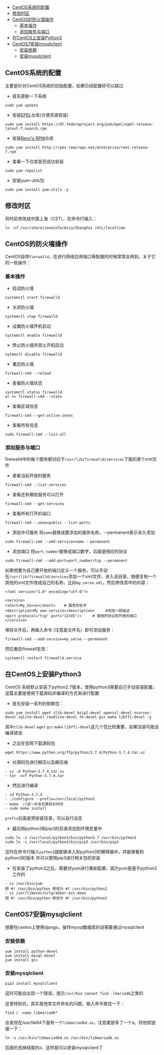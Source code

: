* [CentOS系统的配置](#centos%E7%B3%BB%E7%BB%9F%E7%9A%84%E9%85%8D%E7%BD%AE)
* [修改时区](#%E4%BF%AE%E6%94%B9%E6%97%B6%E5%8C%BA)
* [CentOS的防火墙操作](#centos%E7%9A%84%E9%98%B2%E7%81%AB%E5%A2%99%E6%93%8D%E4%BD%9C)
  * [基本操作](#%E5%9F%BA%E6%9C%AC%E6%93%8D%E4%BD%9C)
  * [添加服务与端口](#%E6%B7%BB%E5%8A%A0%E6%9C%8D%E5%8A%A1%E4%B8%8E%E7%AB%AF%E5%8F%A3)
* [在CentOS上安装Python3](#%E5%9C%A8centos%E4%B8%8A%E5%AE%89%E8%A3%85python3)
* [CentOS7安装mysqlclient](#centos7%E5%AE%89%E8%A3%85mysqlclient)
  * [安装依赖](#%E5%AE%89%E8%A3%85%E4%BE%9D%E8%B5%96)
  * [安装mysqlclient](#%E5%AE%89%E8%A3%85mysqlclient)


## CentOS系统的配置

主要是针对CentOS系统的初始配置，如果已经配置好可以跳过

- 首先更新一下系统
```
sudo yum update
```

- 安装[EPEL](https://fedoraproject.org/wiki/EPEL)仓库(方便资源安装)
```
sudo yum install https://dl.fedoraproject.org/pub/epel/epel-release-latest-7.noarch.rpm
```

- 安装[Remi's RPM](https://rpms.remirepo.net/)仓库
```
sudo yum install http://rpms.remirepo.net/enterprise/remi-release-7.rpm
```

- 查看一下仓库是否成功安装
```
sudo yum repolist
```

- 安装yum-utils包
```
sudo yum install yum-utils -y
```

## 修改时区

将时区修改成中国上海（CST），在命令行输入：
```
ln -sf /usr/share/zoneinfo/Asia/Shanghai /etc/localtime
```

## CentOS的防火墙操作

CentOS自带`fierwalld`，在进行网络应用端口等配置的时候常常会用到，关于它的一些操作：

### 基本操作

- 启动防火墙
```
systemctl start firewalld 
```

- 关闭防火墙
```
systemctl stop firewalld 
```

- 设置防火墙开机启动
```
systemctl enable firewalld
```

- 停止防火墙并禁止开机启动
```
sytemctl disable firewalld 
```

- 重启防火墙
```
firewall-cmd --reload
```

- 查看防火墙状态
```
systemctl status firewalld
or >> firewall-cmd --state
```

- 查看区域信息
```
firewall-cmd --get-active-zones
```

- 查看所有信息
```
sudo firewall-cmd --list-all
```

### 添加服务与端口

firewalld中的每个服务都对应于`/usr/lib/firewalld/services`下面的某个xml文件

- 查看当前开放的服务
```
firewall-cmd --list-services
```

- 查看还有哪些服务可以打开
```
firewall-cmd --get-services
```

- 查看所有打开的端口
```
firewall-cmd --zone=public --list-ports
```

- 添加许可服务
将`name`替换成要添加的服务名称，--permanent表示永久添加
```
sudo firewall-cmd --add-service=name --permanent
```

- 添加端口
将`port_number`替换成端口数字，后面是相应的协议
```
sudo firewall-cmd --add-port=port_number/tcp --permanent
```

如果想要为自己要开放的端口定义一个服务，可以手动在`/usr/lib/firewalld/services`添加一个xml文件，进入该目录，随便复制一个其他的xml文件改成自己的名称，比如`my_serve.xml`，然后修改其中的内容：
```
<?xml version="1.0" encoding="utf-8"?>

<service>
<short>My_Serve</short>    # 服务的名字
<description>My own service</description>     #添加一段描述
<port protocol="tcp" port="12345"/>     # 使用的协议和开放的端口
</service>
```

保存文件后，再输入命令 (注意是文件名）即可添加服务：
```
firewall-cmd --add-service=my_serve --permanent
```

然后重启firewall生效：
```
systemctl restart firewalld.service
```


## 在CentOS上安装Python3

CentOS 系统默认安装了python2.7版本，使用python3需要自己手动安装配置，这篇主要是使用下载源码并编译的方式来进行配置

- 首先安装一系列的依赖包：
```
sudo yum install wget zlib-devel bzip2-devel openssl-devel ncurses-devel sqlite-devel readline-devel tk-devel gcc make libffi-devel -y
```
其中`zlib-devel` `wget` `gcc` `make` `libffi-devel`这几个包比较重要，如果没装可能会编译错误

- 之后在官网下载源码包
```
wget https://www.python.org/ftp/python/3.7.4/Python-3.7.4.tar.xz
```

- 对源码包进行解压以及解压缩
```
- xz -d Python-3.7.4.tar.xz
- tar -xvf Python-3.7.4.tar
```

- 然后进行编译
```
- cd Python-3.7.4
- ./configure --prefix=/usr/local/python3
- make  //这一步会花费较长时间
- sudo make install
```
`prefix`后面是预安装目录，可以自行设定

- 最后把python3和pip3的目录添加到环境变量中
```
sudo ln -s /usr/local/python3/bin/python3.7 /usr/bin/python3
sudo ln -s /usr/local/python3/bin/pip3 /usr/bin/pip3
```

这时在命令行输入`python3`就能够进入到python3的解释器中，并能够看到python3的版本
并可以使用pip3进行相关包的安装

- 在安装了python3之后，需要对yum进行重新配置，因为yum是基于python2工作的
```
- vi /usr/bin/yum 
把 #! /usr/bin/python 修改为 #! /usr/bin/python2 
- vi /usr/libexec/urlgrabber-ext-down 
把 #! /usr/bin/python 修改为 #! /usr/bin/python2
```

## CentOS7安装mysqlclient

想要在centos上使用django，操作mysql数据库的话需要通过mysqlclient

### 安装依赖

```
yum install python-devel
yum install mysql-devel
yum install gcc
```

### 安装mysqlclient

```
pip3 install mysqlclient
```
这时可能会出现一个错误，提示`/usr/bin cannot find -lmariadb`之类的

这里特别坑，其实是他库文件命名的问题，输入命令查找一下：
```
find / -name libmariadb*
```

会发现在/usr/lib64下面有一个`libmariadbd.so`，注意尾部多了一个`d`。将他软链接一下：
```
ln -s /usr/bin/libmariadbd.so /usr/bin/libmariadb.so
```

后面的去掉结尾的`d`，这样就可以安装mysqlclient了
